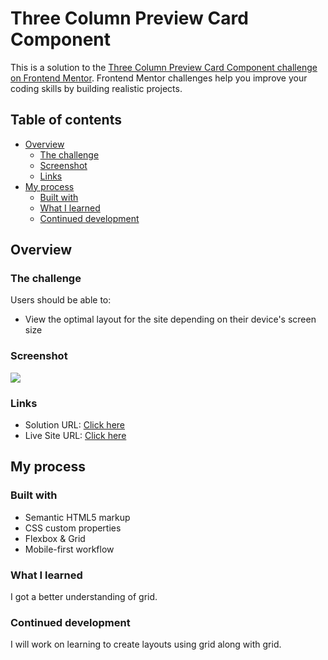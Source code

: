 # Three Column Preview Card Component

This is a solution to the [Three Column Preview Card Component challenge on Frontend Mentor](https://www.frontendmentor.io/challenges/3column-preview-card-component-pH92eAR2-). Frontend Mentor challenges help you improve your coding skills by building realistic projects.

## Table of contents

- [Overview](#overview)
  - [The challenge](#the-challenge)
  - [Screenshot](#screenshot)
  - [Links](#links)
- [My process](#my-process)
  - [Built with](#built-with)
  - [What I learned](#what-i-learned)
  - [Continued development](#continued-development)

## Overview

### The challenge

Users should be able to:

- View the optimal layout for the site depending on their device's screen size

### Screenshot

<img src='https://i.ibb.co/LZcwfdm/Screenshot-2022-04-10-040307.png'>

### Links

- Solution URL: [Click here](https://github.com/Ninjas-T/3-column-preview-card-component-basil)
- Live Site URL: [Click here](https://ninjas-t.github.io/3-column-preview-card-component-basil/)

## My process

### Built with

- Semantic HTML5 markup
- CSS custom properties
- Flexbox & Grid
- Mobile-first workflow

### What I learned

I got a better understanding of grid.

### Continued development

I will work on learning to create layouts using grid along with grid.